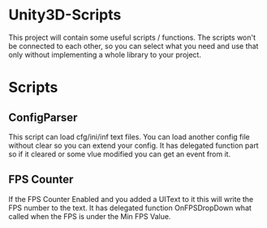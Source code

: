 # Unity3D-Scripts

This project will contain some useful scripts / functions. 
The scripts won't be connected to each other, so you can select what you need and use that only without implementing a whole library to your project.

# Scripts

## ConfigParser

This script can load cfg/ini/inf text files. You can load another config file without clear so you can extend your config.
It has delegated function part so if it cleared or some vlue modified you can get an event from it.

## FPS Counter

If the FPS Counter Enabled and you added a UIText to it this will write the FPS number to the text.
It has delegated function OnFPSDropDown what called when the FPS is under the Min FPS Value.
